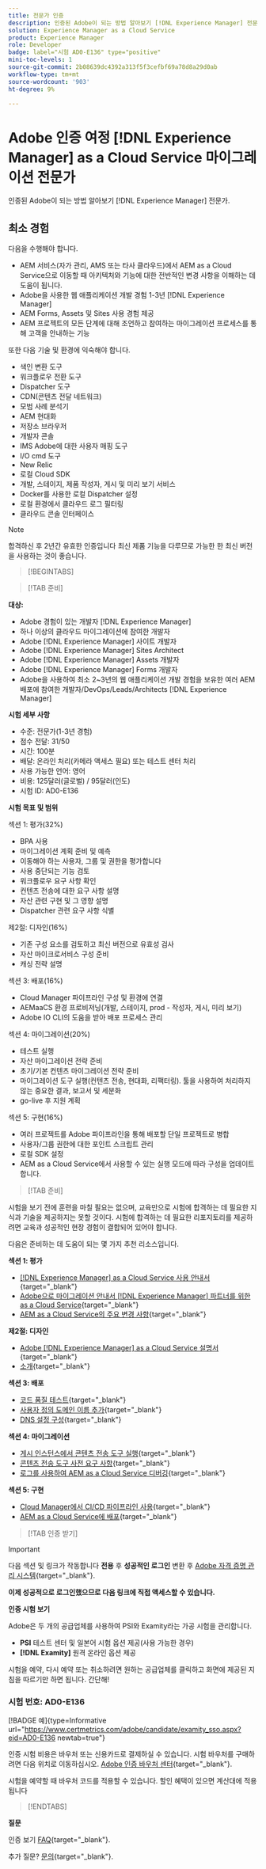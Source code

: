 ```yaml
---
title: 전문가 인증
description: 인증된 Adobe이 되는 방법 알아보기 [!DNL Experience Manager] 전문가.
solution: Experience Manager as a Cloud Service
product: Experience Manager
role: Developer
badge: label="시험 AD0-E136" type="positive"
mini-toc-levels: 1
source-git-commit: 2b08639dc4392a313f5f3cefbf69a78d8a29d0ab
workflow-type: tm+mt
source-wordcount: '903'
ht-degree: 9%

---
```


# Adobe 인증 여정 [!DNL Experience Manager] as a Cloud Service 마이그레이션 전문가

인증된 Adobe이 되는 방법 알아보기 [!DNL Experience Manager] 전문가.

## 최소 경험

다음을 수행해야 합니다.

* AEM 서비스(자가 관리, AMS 또는 타사 클라우드)에서 AEM as a Cloud Service으로 이동할 때 아키텍처와 기능에 대한 전반적인 변경 사항을 이해하는 데 도움이 됩니다.
* Adobe을 사용한 웹 애플리케이션 개발 경험 1-3년 [!DNL Experience Manager]
* AEM Forms, Assets 및 Sites 사용 경험 제공
* AEM 프로젝트의 모든 단계에 대해 조언하고 참여하는 마이그레이션 프로세스를 통해 고객을 안내하는 기능

또한 다음 기술 및 환경에 익숙해야 합니다.

* 색인 변환 도구
* 워크플로우 전환 도구
* Dispatcher 도구
* CDN(콘텐츠 전달 네트워크)
* 모범 사례 분석기
* AEM 현대화
* 저장소 브라우저
* 개발자 콘솔
* IMS Adobe에 대한 사용자 매핑 도구
* I/O cmd 도구
* New Relic
* 로컬 Cloud SDK
* 개발, 스테이지, 제품 작성자, 게시 및 미리 보기 서비스
* Docker를 사용한 로컬 Dispatcher 설정
* 로컬 환경에서 클라우드 로그 필터링
* 클라우드 콘솔 인터페이스

>[!NOTE]
>
>합격하신 후 2년간 유효한 인증입니다 최신 제품 기능을 다루므로 가능한 한 최신 버전을 사용하는 것이 좋습니다.

>[!BEGINTABS]

>[!TAB 준비]

**대상:**

* Adobe 경험이 있는 개발자 [!DNL Experience Manager]
* 하나 이상의 클라우드 마이그레이션에 참여한 개발자
* Adobe [!DNL Experience Manager] 사이트 개발자
* Adobe [!DNL Experience Manager] Sites Architect
* Adobe [!DNL Experience Manager] Assets 개발자
* Adobe [!DNL Experience Manager] Forms 개발자
* Adobe을 사용하여 최소 2~3년의 웹 애플리케이션 개발 경험을 보유한 여러 AEM 배포에 참여한 개발자/DevOps/Leads/Architects [!DNL Experience Manager]

**시험 세부 사항**

* 수준: 전문가(1-3년 경험)
* 점수 전달: 31/50
* 시간: 100분
* 배달: 온라인 처리(카메라 액세스 필요) 또는 테스트 센터 처리
* 사용 가능한 언어: 영어
* 비용: 125달러(글로벌) / 95달러(인도)
* 시험 ID: AD0-E136

**시험 목표 및 범위**

섹션 1: 평가(32%)

* BPA 사용
* 마이그레이션 계획 준비 및 예측
* 이동해야 하는 사용자, 그룹 및 권한을 평가합니다
* 사용 중단되는 기능 검토
* 워크플로우 요구 사항 확인
* 컨텐츠 전송에 대한 요구 사항 설명
* 자산 관련 구현 및 그 영향 설명
* Dispatcher 관련 요구 사항 식별

제2절: 디자인(16%)

* 기존 구성 요소를 검토하고 최신 버전으로 유효성 검사
* 자산 마이크로서비스 구성 준비
* 캐싱 전략 설명

섹션 3: 배포(16%)

* Cloud Manager 파이프라인 구성 및 환경에 연결
* AEMaaCS 환경 프로비저닝(개발, 스테이지, prod - 작성자, 게시, 미리 보기)
* Adobe IO CLI의 도움을 받아 배포 프로세스 관리

섹션 4: 마이그레이션(20%)

* 테스트 실행
* 자산 마이그레이션 전략 준비
* 초기/기본 컨텐츠 마이그레이션 전략 준비
* 마이그레이션 도구 실행(컨텐츠 전송, 현대화, 리팩터링). 툴을 사용하여 처리하지 않는 중요한 결과, 보고서 및 세분화
* go-live 후 지원 계획

섹션 5: 구현(16%)

* 여러 프로젝트를 Adobe 파이프라인을 통해 배포할 단일 프로젝트로 병합
* 사용자/그룹 권한에 대한 포인트 스크립트 관리
* 로컬 SDK 설정
* AEM as a Cloud Service에서 사용할 수 있는 실행 모드에 따라 구성을 업데이트합니다.

>[!TAB 준비]

시험을 보기 전에 훈련을 마칠 필요는 없으며, 교육만으로 시험에 합격하는 데 필요한 지식과 기술을 제공하지는 못할 것이다. 시험에 합격하는 데 필요한 리포지토리를 제공하려면 교육과 성공적인 현장 경험이 결합되어 있어야 합니다.

다음은 준비하는 데 도움이 되는 몇 가지 추천 리소스입니다.

**섹션 1: 평가**


* [[!DNL Experience Manager] as a Cloud Service 사용 안내서](https://experienceleague.adobe.com/docs/experience-manager-cloud-service/content/home.html?lang=ko-KR){target="_blank"}
* [Adobe으로 마이그레이션 안내서 [!DNL Experience Manager] 파트너를 위한 as a Cloud Service](https://experienceleague.adobe.com/docs/experience-manager-cloud-service/content/migration-journey/getting-started-partners.html?lang=en){target="_blank"}
* [ AEM as a Cloud Service의 주요 변경 사항](https://experienceleague.adobe.com/docs/experience-manager-cloud-service/content/release-notes/aem-cloud-changes.html?lang=en){target="_blank"}

**제2절: 디자인**

* [Adobe [!DNL Experience Manager] as a Cloud Service 설명서](https://experienceleague.adobe.com/docs/experience-manager-cloud-service.html?lang=ko-KR){target="_blank"}
* [소개](https://experienceleague.adobe.com/docs/experience-manager-cloud-service/content/implementing/content-delivery/caching.html){target="_blank"}

**섹션 3: 배포**

* [코드 품질 테스트](https://experienceleague.adobe.com/docs/experience-manager-cloud-service/content/implementing/using-cloud-manager/test-results/code-quality-testing.html?lang=ko){target="_blank"}
* [사용자 정의 도메인 이름 추가](https://experienceleague.adobe.com/docs/experience-manager-cloud-service/content/implementing/using-cloud-manager/custom-domain-names/add-custom-domain-name.html?lang=en){target="_blank"}
* [DNS 설정 구성](https://experienceleague.adobe.com/docs/experience-manager-cloud-service/content/implementing/using-cloud-manager/custom-domain-names/configure-dns-settings.html?lang=en){target="_blank"}

**섹션 4: 마이그레이션**

* [게시 인스턴스에서 콘텐츠 전송 도구 실행](https://experienceleague.adobe.com/docs/experience-manager-cloud-service/content/migration-journey/cloud-migration/content-transfer-tool/running-content-transfer-tool-publish-instance.html?lang=en){target="_blank"}
* [콘텐츠 전송 도구 사전 요구 사항](https://experienceleague.adobe.com/docs/experience-manager-cloud-service/content/migration-journey/cloud-migration/content-transfer-tool/prerequisites-content-transfer-tool.html?lang=en){target="_blank"}
* [로그를 사용하여 AEM as a Cloud Service 디버깅](https://experienceleague.adobe.com/docs/experience-manager-learn/cloud-service/debugging/debugging-aem-as-a-cloud-service/logs.html?lang=en){target="_blank"}

**섹션 5: 구현**

* [Cloud Manager에서 CI/CD 파이프라인 사용](https://experienceleague.adobe.com/docs/experience-manager-learn/foundation/cloud-manager/use-the-cicd-pipeline-in-cloud-manager-for-aem.html?lang=en){target="_blank"}
* [AEM as a Cloud Service에 배포](https://experienceleague.adobe.com/docs/experience-manager-cloud-service/content/implementing/deploying/overview.html?lang=en){target="_blank"}

>[!TAB 인증 받기]

>[!IMPORTANT]
>
>다음 섹션 및 링크가 작동합니다 **전용**  후 **성공적인 로그인** 변환 후 [Adobe 자격 증명 관리 시스템](http://www.certmetrics.com/adobe){target="_blank"}.


**이제 성공적으로 로그인했으므로 다음 링크에 직접 액세스할 수 있습니다.**

**인증 시험 보기**

Adobe은 두 개의 공급업체를 사용하여 PSI와 Examity라는 가공 시험을 관리합니다.

* **PSI** 테스트 센터 및 일본어 시험 옵션 제공(사용 가능한 경우)
* **[!DNL Examity]** 원격 온라인 옵션 제공

시험을 예약, 다시 예약 또는 취소하려면 원하는 공급업체를 클릭하고 화면에 제공된 지침을 따르기만 하면 됩니다. 간단해!

### 시험 번호: AD0-E136

[!BADGE 예]{type=Informative url="https://www.certmetrics.com/adobe/candidate/examity_sso.aspx?eid=AD0-E136 newtab=true"}

인증 시험 비용은 바우처 또는 신용카드로 결제하실 수 있습니다. 시험 바우처를 구매하려면 다음 위치로 이동하십시오. [Adobe 인증 바우처 센터](https://market.xvoucher.com/adobe/global){target="_blank"}.

시험을 예약할 때 바우처 코드를 적용할 수 있습니다. 할인 혜택이 있으면 계산대에 적용됩니다

>[!ENDTABS]

**질문**

인증 보기 [FAQ](https://experienceleague.adobe.com/docs/certification/certification/faq.html?lang=en){target="_blank"}.

추가 질문? [문의](mailto:certif@adobe.com){target="_blank"}.

